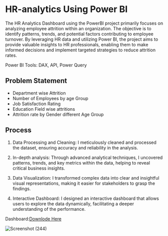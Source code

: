 # HR-analytics Using Power BI

The HR Analytics Dashboard using the PowerBI project primarily focuses on analyzing employee attrition within an organization. The objective is to identify patterns, trends, and potential factors contributing to employee turnover. By leveraging HR data and utilizing Power BI, the project aims to provide valuable insights to HR professionals, enabling them to make informed decisions and implement targeted strategies to reduce attrition rates.

Power BI Tools: DAX, API, Power Query

## Problem Statement

- Department wise Attrition
- Number of Employees by age Group
- Job Satisfaction Rating
- Education Field wise attritions
- Attrition rate by Gender different Age Group

## Process
1. Data Processing and Cleaning: I meticulously cleaned and processed the dataset, ensuring accuracy and reliability in the analysis.

2. In-depth analysis: Through advanced analytical techniques, I uncovered patterns, trends, and key metrics within the data, helping to reveal critical business insights.

3. Data Visualization: I transformed complex data into clear and insightful visual representations, making it easier for stakeholders to grasp the findings.

4. Interactive Dashboard: I designed an interactive dashboard that allows users to explore the data dynamically, facilitating a deeper understanding of the performance.

Dashboard:[Downlode Here](https://github.com/pratiraut/HR-analytics/blob/main/HR%20analytics.pbit)


![Screenshot (244)](https://github.com/pratiraut/HR-analytics/assets/146583441/d76911fb-b3e9-4d86-bec8-ff190223f25e)
